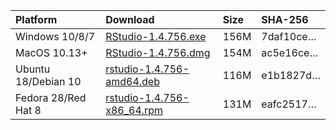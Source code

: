 
| Platform            | Download                                                                                                                                                              | Size | SHA-256                                                                                                              |
|:--------------------|:----------------------------------------------------------------------------------------------------------------------------------------------------------------------|:-----|:---------------------------------------------------------------------------------------------------------------------|
| Windows 10/8/7      | <a href="https://s3.amazonaws.com/rstudio-ide-build/desktop/windows/RStudio-1.4.756.exe"><i class="fa fa-download"></i> RStudio-1.4.756.exe</a>                       | 156M | <span class="sha256" data-sha256="7daf10ce4dbdc3be83232e63f27c256851cd2dca327931f2042f6302931c692a">7daf10ce…</span> |
| MacOS 10.13+        | <a href="https://s3.amazonaws.com/rstudio-ide-build/desktop/macos/RStudio-1.4.756.dmg"><i class="fa fa-download"></i> RStudio-1.4.756.dmg</a>                         | 154M | <span class="sha256" data-sha256="ac5e16ce0b84d9b11487bed96114d510776f2064b876f26de661608afd06ddf2">ac5e16ce…</span> |
| Ubuntu 18/Debian 10 | <a href="https://s3.amazonaws.com/rstudio-ide-build/desktop/bionic/amd64/rstudio-1.4.756-amd64.deb"><i class="fa fa-download"></i> rstudio-1.4.756-amd64.deb</a>      | 116M | <span class="sha256" data-sha256="e1b1827df166da3244d22e2b8a0c94a87b8a2743e895e959b32dfed3a4a10613">e1b1827d…</span> |
| Fedora 28/Red Hat 8 | <a href="https://s3.amazonaws.com/rstudio-ide-build/desktop/centos8/x86_64/rstudio-1.4.756-x86_64.rpm"><i class="fa fa-download"></i> rstudio-1.4.756-x86\_64.rpm</a> | 131M | <span class="sha256" data-sha256="eafc2517868d336386c96fb0b75f8e32c93df918f2c7924d834da0a3f2cd2f07">eafc2517…</span> |
